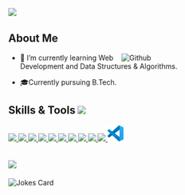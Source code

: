 <!-- ![](https://komarev.com/ghpvc/?username=GauravDhingra257&label=VIEWS&color=brightgreen) -->
![](https://activity-graph.herokuapp.com/graph?username=Gauravdhingra257&theme=react-dark&hide_border=true&area=true)
<h2> About Me </h2>

<img width="55%" align="right" alt="Github" src="https://raw.githubusercontent.com/onimur/.github/master/.resources/git-header.svg" />


 
- 🌱 I’m currently learning Web Development and Data Structures & Algorithms.

- 🎓Currently pursuing B.Tech.
 
<!---
GauravDhingra257/GauravDhingra257 is a ✨ special ✨ repository because its `README.md` (this file) appears on your GitHub profile.
You can click the Preview link to take a look at your changes.
--->
<h2> Skills & Tools <img src = "https://media2.giphy.com/media/QssGEmpkyEOhBCb7e1/giphy.gif?cid=ecf05e47a0n3gi1bfqntqmob8g9aid1oyj2wr3ds3mg700bl&rid=giphy.gif" width = 32px> </h2>
<a href= 'https://github.com/GauravDhingra257?tab=repositories&q=&type=&language=c&sort= '> <img width ='32px' src ='https://raw.githubusercontent.com/rahulbanerjee26/githubAboutMeGenerator/main/icons/c.svg'> </a>
<a href= 'https://github.com/GauravDhingra257?tab=repositories&q=&type=&language=cpp&sort='> <img width ='32px' src ='https://raw.githubusercontent.com/rahulbanerjee26/githubAboutMeGenerator/main/icons/cpp.svg'> </a>
<a href= 'https://github.com/GauravDhingra257?tab=repositories&q=&type=&language=html&sort= '> <img width ='32px' src ='https://raw.githubusercontent.com/rahulbanerjee26/githubAboutMeGenerator/main/icons/html.svg'> </a>
<a href= 'https://github.com/GauravDhingra257?tab=repositories&q=&type=&language=css&sort= '> <img width ='32px' src ='https://raw.githubusercontent.com/rahulbanerjee26/githubAboutMeGenerator/main/icons/css.svg'> </a>
<a href= 'https://github.com/GauravDhingra257?tab=repositories&q=&type=&language=bootstrap&sort=' > <img width ='32px' src ='https://raw.githubusercontent.com/rahulbanerjee26/githubAboutMeGenerator/main/icons/bootstrap.svg'> </a>
<a href= 'https://github.com/GauravDhingra257?tab=repositories&q=&type=&language=javascript&sort=' > <img width ='32px' src ='https://raw.githubusercontent.com/rahulbanerjee26/githubAboutMeGenerator/main/icons/javascript.svg'> </a>
<a href= 'https://github.com/GauravDhingra257?tab=repositories&q=&type=&language=react&sort=' > <img width ='32px' src ='https://raw.githubusercontent.com/rahulbanerjee26/githubProfileReadmeGenerator/main/icons/reactjs.svg'> </a>
<a href= 'https://github.com/GauravDhingra257?tab=repositories&q=&type=&language=git&sort=' > <img width ='32px' src ='https://raw.githubusercontent.com/rahulbanerjee26/githubAboutMeGenerator/main/icons/git.svg'> </a>
<a href= 'https://github.com/GauravDhingra257?tab=repositories&q=&type=&language=github&sort=' > <img width ='32px' src ='https://raw.githubusercontent.com/rahulbanerjee26/githubAboutMeGenerator/main/icons/github.svg'> </a>
<a href= 'https://github.com/GauravDhingra257?tab=repositories&q=&type=&language=cpp&sort=' > <img width ='32px' src ='https://raw.githubusercontent.com/rahulbanerjee26/githubAboutMeGenerator/main/icons/python.svg'> </a>
<a href="#" ><img width="32px" src="https://raw.githubusercontent.com/github/explore/80688e429a7d4ef2fca1e82350fe8e3517d3494d/topics/visual-studio-code/visual-studio-code.png"></a>

<h2> <img align ='center' src='https://media2.giphy.com/media/UQDSBzfyiBKvgFcSTw/giphy.gif?cid=ecf05e47p3cd513axbek3f56ti3jzizq8hincw20jauyyfyw&rid=giphy.gif' width = '32px'></h2>

![Jokes Card](https://readme-jokes.vercel.app/api?theme=react)
